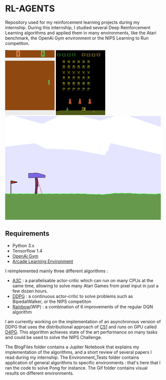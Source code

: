 # RL-AGENTS

Repository used for my reinforcement learning projects during my internship.
During this internship, I studied several Deep Reinforcement Learning algorithms and applied them in many environments, like the Atari benchmark, the OpenAi Gym environment or the NIPS Learning to Run competiton.

![pong gif](Gif/Pong.gif "Pong")
![spaceinvaders gif](Gif/SpaceInvaders.gif "SpaceInvaders")
![bipedalwalder gif](Gif/Walker.gif "BipedalWalker")
<!-- ![flappybird gif](Gif/FlappyBird.gif "FlappyBird") -->

## Requirements
- Python 3.x
- Tensorflow 1.4
- [OpenAi Gym]
- [Arcade Learning Environment]

I reimplemented mainly three different algorithms :
- [A3C] : a parallelisable actor-critic which can run on many CPUs at the same time, allowing to solve many Atari Games from pixel input in just a few dozen hours.
- [DDPG] : a continuous actor-critic to solve problems such as BipedalWalker, or the NIPS competiton
- [Rainbow]\(WIP) : a combination of 6 improvements of the regular DQN algorithm

I am currently working on the implementation of an asynchronous version of DDPG that uses the distributional approach of [C51] and runs on GPU called [D4PG].
This algorithm achieves state of the art performance on many tasks and could be used to solve the NIPS Challenge.

The BlogFiles folder contains a Jupiter Notebook that explains my implementation of the algorithms, and a short review of several papers I read during my internship.
The Environment_Tests folder contains application of general algorithms to specific environments : that's here that I ran the code to solve Pong for instance.
The Gif folder contains visual results on different environments.



[OpenAi Gym]: https://github.com/openai/gym
[Arcade Learning Environment]: https://github.com/mgbellemare/Arcade-Learning-Environment

[A3C]: https://arxiv.org/pdf/1602.01783.pdf
[C51]: https://arxiv.org/pdf/1707.06887.pdf
[DDPG]: https://arxiv.org/pdf/1509.02971.pdf
[D4PG]: https://openreview.net/pdf?id=SyZipzbCb
[Rainbow]: https://arxiv.org/pdf/1710.02298.pdf
